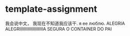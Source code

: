 # template-assignment
我会说中文， 我现在不知道我应该干. я ее люблю. ALEGRIA ALEGRIIIIIIIIIIIIIIIIIIIIA SEGURA O CONTAINER DO PAI
